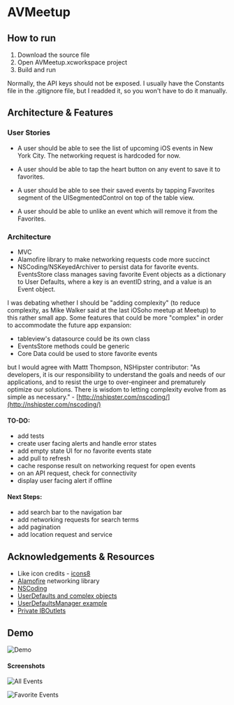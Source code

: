# AVMeetup

## How to run 

1. Download the source file 
2. Open AVMeetup.xcworkspace project 
3. Build and run 

Normally, the API keys should not be exposed. I usually have the Constants file in the .gitignore file, but I readded it, so you won't have to do it manually. 

## Architecture & Features 

### User Stories 

- A user should be able to see the list of upcoming iOS events in New York City. The networking request is hardcoded for now. 

- A user should be able to tap the heart button on any event to save it to favorites. 

- A user should be able to see their saved events by tapping Favorites segment of the UISegmentedControl on top of the table view. 

- A user should be able to unlike an event which will remove it from the Favorites. 

### Architecture 

- MVC
- Alamofire library to make networking requests code more succinct 
- NSCoding/NSKeyedArchiver to persist data for favorite events. EventsStore class manages saving favorite Event objects as a dictionary to User Defaults, where a key is an eventID string, and a value is an Event object. 

I was debating whether I should be "adding complexity" (to reduce complexity, as Mike Walker said at the last iOSoho meetup at Meetup) to this rather small app. Some features that could be more "complex" in order to accommodate the future app expansion:   
- tableview's datasource could be its own class 
- EventsStore methods could be generic
- Core Data could be used to store favorite events 

but I would agree with Mattt Thompson, NSHipster contributor: "As developers, it is our responsibility to understand the goals and needs of our applications, and to resist the urge to over-engineer and prematurely optimize our solutions. There is wisdom to letting complexity evolve from as simple as necessary." - [http://nshipster.com/nscoding/](http://nshipster.com/nscoding/)


#### TO-DO: 

- add tests 
- create user facing alerts and handle error states
- add empty state UI for no favorite events state 
- add pull to refresh
- cache response result on networking request for open events 
- on an API request, check for connectivity 
- display user facing alert if offline

#### Next Steps: 

- add search bar to the navigation bar 
- add networking requests for search terms   
- add pagination 
- add location request and service 


## Acknowledgements & Resources

- Like icon credits - [icons8](https://icons8.com/web-app/87/Like)
- [Alamofire](https://github.com/Alamofire/Alamofire) networking library
- [NSCoding](http://nshipster.com/nscoding/)
- [UserDefaults and complex objects](https://www.codementor.io/brettr/tutorials/persisting-data-with-nsuserdefaults-and-complex-objects-du107m6ja)
- [UserDefaultsManager example](https://github.com/imk2o/UICatalog/blob/f040bd07a7de4a4b8df784c0c4444436b04ed813/UICatalog/Misc/UserDefaultsManager.swift)
- [Private IBOutlets](https://www.natashatherobot.com/swift-iboutlets-private/)

## Demo 

![Demo](https://github.com/ayunav/AVMeetup/blob/master/AVMeetupAppDemo.gif)

#### Screenshots 

![All Events](https://github.com/ayunav/AVMeetup/blob/master/Screenshots/All_Events_Screenshot.png)

![Favorite Events](https://github.com/ayunav/AVMeetup/blob/master/Screenshots/Favorite_Events_Screenshot.png)
